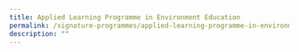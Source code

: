 ```yaml
---
title: Applied Learning Programme in Environment Education
permalink: /signature-programmes/applied-learning-programme-in-environment-education/
description: ""
---
```

